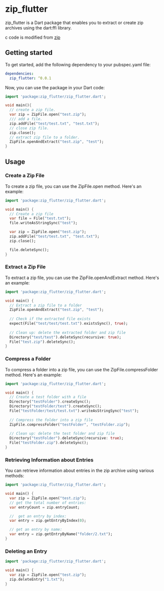 # zip_flutter

zip_flutter is a Dart package that enables you to extract or create zip archives using the dart:ffi library.

c code is modified from [zip](https://github.com/kuba--/zip)

## Getting started

To get started, add the following dependency to your pubspec.yaml file:

```yaml
dependencies:
  zip_flutter: ^0.0.1
```

Now, you can use the package in your Dart code:

```dart
import 'package:zip_flutter/zip_flutter.dart';

void main(){
  // create a zip file.
  var zip = ZipFile.open("test.zip");
  /// add a file.
  zip.addFile("test/test.txt", "test.txt");
  // close zip file.
  zip.close();
  // extract zip file to a folder.
  ZipFile.openAndExtract("test.zip", "test");
}
```

## Usage

### Create a Zip File
To create a zip file, you can use the ZipFile\.open method. Here's an example:

```dart
import 'package:zip_flutter/zip_flutter.dart';

void main() {
  // Create a zip file
  var file = File("test.txt");
  file.writeAsStringSync("test");

  var zip = ZipFile.open("test.zip");
  zip.addFile("test/test.txt", "test.txt");
  zip.close();

  file.deleteSync();
}
```

### Extract a Zip File

To extract a zip file, you can use the ZipFile.openAndExtract method. Here's an example:

```dart
import 'package:zip_flutter/zip_flutter.dart';

void main() {
  // Extract a zip file to a folder
  ZipFile.openAndExtract("test.zip", "test");
  
  // Check if the extracted file exists
  expect(File("test/test/test.txt").existsSync(), true);
  
  // Clean up: delete the extracted folder and zip file
  Directory("test/test").deleteSync(recursive: true);
  File("test.zip").deleteSync();
}

```

### Compress a Folder

To compress a folder into a zip file, you can use the ZipFile.compressFolder method. Here's an example:

```dart
import 'package:zip_flutter/zip_flutter.dart';

void main() {
  // Create a test folder with a file
  Directory("testFolder").createSync();
  Directory("testFolder/test").createSync();
  File("testFolder/test/test.txt").writeAsStringSync("test");
  
  // Compress the folder into a zip file
  ZipFile.compressFolder("testFolder", "testFolder.zip");
  
  // Clean up: delete the test folder and zip file
  Directory("testFolder").deleteSync(recursive: true);
  File("testFolder.zip").deleteSync();
}
```

### Retrieving Information about Entries

You can retrieve information about entries in the zip archive using various methods:

```dart
import 'package:zip_flutter/zip_flutter.dart';

void main() {
  var zip = ZipFile.open("test.zip");
  // get the total number of entries:
  var entryCount = zip.entryCount;

  //  get an entry by index:
  var entry = zip.getEntryByIndex(0);

  // get an entry by name:
  var entry = zip.getEntryByName("folder/2.txt");
}
```

### Deleting an Entry

```dart
import 'package:zip_flutter/zip_flutter.dart';

void main() {
  var zip = ZipFile.open("test.zip");
  zip.deleteEntry("1.txt");
}
```